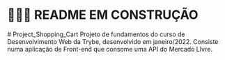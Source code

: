 <h1>🚧🛑🤚 README EM CONSTRUÇÃO</h1>
# Project_Shopping_Cart
Projeto de fundamentos do curso de Desenvolvimento Web da Trybe, desenvolvido em janeiro/2022. Consiste numa aplicação de Front-end que consome uma API do Mercado LIvre.
